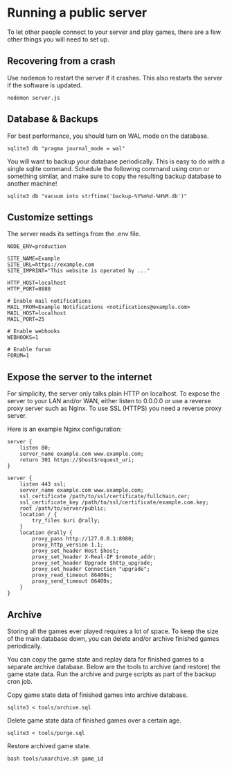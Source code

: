 # Running a public server

To let other people connect to your server and play games, there are a few other things you will need to set up.

## Recovering from a crash

Use <tt>nodemon</tt> to restart the server if it crashes.
This also restarts the server if the software is updated.

	nodemon server.js

## Database &amp; Backups

For best performance, you should turn on WAL mode on the database.

	sqlite3 db "pragma journal_mode = wal"

You will want to backup your database periodically. This is easy to do with a single sqlite command.
Schedule the following command using cron or something similar, and make sure to copy the resulting
backup database to another machine!

	sqlite3 db "vacuum into strftime('backup-%Y%m%d-%H%M.db')"

## Customize settings

The server reads its settings from the .env file.

	NODE_ENV=production

	SITE_NAME=Example
	SITE_URL=https://example.com
	SITE_IMPRINT="This website is operated by ..."

	HTTP_HOST=localhost
	HTTP_PORT=8080

	# Enable mail notifications
	MAIL_FROM=Example Notifications <notifications@example.com>
	MAIL_HOST=localhost
	MAIL_PORT=25

	# Enable webhooks
	WEBHOOKS=1

	# Enable forum
	FORUM=1

## Expose the server to the internet

For simplicity, the server only talks plain HTTP on localhost.
To expose the server to your LAN and/or WAN, either listen to 0.0.0.0 or use a reverse proxy server such as Nginx.
To use SSL (HTTPS) you need a reverse proxy server.

Here is an example Nginx configuration:

	server {
		listen 80;
		server_name example.com www.example.com;
		return 301 https://$host$request_uri;
	}

	server {
		listen 443 ssl;
		server_name example.com www.example.com;
		ssl_certificate /path/to/ssl/certificate/fullchain.cer;
		ssl_certificate_key /path/to/ssl/certificate/example.com.key;
		root /path/to/server/public;
		location / {
			try_files $uri @rally;
		}
		location @rally {
			proxy_pass http://127.0.0.1:8080;
			proxy_http_version 1.1;
			proxy_set_header Host $host;
			proxy_set_header X-Real-IP $remote_addr;
			proxy_set_header Upgrade $http_upgrade;
			proxy_set_header Connection "upgrade";
			proxy_read_timeout 86400s;
			proxy_send_timeout 86400s;
		}
	}

## Archive

Storing all the games ever played requires a lot of space. To keep the size of
the main database down, you can delete and/or archive finished games periodically.

You can copy the game state and replay data for finished games to a separate archive database.
Below are the tools to archive (and restore) the game state data.
Run the archive and purge scripts as part of the backup cron job.

Copy game state data of finished games into archive database.

	sqlite3 < tools/archive.sql

Delete game state data of finished games over a certain age.

	sqlite3 < tools/purge.sql

Restore archived game state.

	bash tools/unarchive.sh game_id

